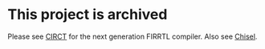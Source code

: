# This project is archived

Please see [CIRCT](https://github.com/llvm/circt) for the next generation FIRRTL compiler.
Also see [Chisel](https://github.com/chipsalliance/chisel).
